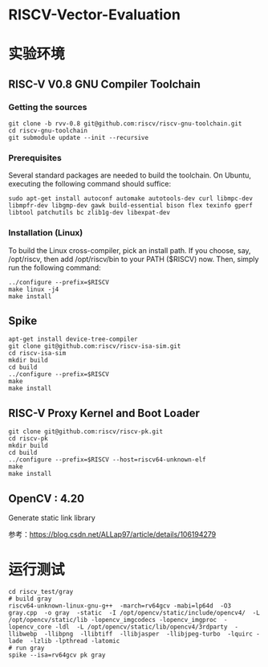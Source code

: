 # RISCV-Vector-Evaluation
# 实验环境
## RISC-V V0.8 GNU Compiler Toolchain
### Getting the sources
```
git clone -b rvv-0.8 git@github.com:riscv/riscv-gnu-toolchain.git
cd riscv-gnu-toolchain
git submodule update --init --recursive
```
### Prerequisites
Several standard packages are needed to build the toolchain. On Ubuntu, executing the following command should suffice:
```
sudo apt-get install autoconf automake autotools-dev curl libmpc-dev libmpfr-dev libgmp-dev gawk build-essential bison flex texinfo gperf libtool patchutils bc zlib1g-dev libexpat-dev
```
### Installation (Linux)
To build the Linux cross-compiler, pick an install path. If you choose, say, /opt/riscv, then add /opt/riscv/bin to your PATH ($RISCV) now. Then, simply run the following command:
```
../configure --prefix=$RISCV
make linux -j4
make install
```
## Spike
```
apt-get install device-tree-compiler
git clone git@github.com:riscv/riscv-isa-sim.git
cd riscv-isa-sim
mkdir build
cd build
../configure --prefix=$RISCV
make
make install
```
## RISC-V Proxy Kernel and Boot Loader
```
git clone git@github.com:riscv/riscv-pk.git
cd riscv-pk
mkdir build
cd build
../configure --prefix=$RISCV --host=riscv64-unknown-elf
make
make install
```
## OpenCV : 4.20 
Generate static link library

参考：https://blog.csdn.net/ALLap97/article/details/106194279

# 运行测试
```
cd riscv_test/gray
# build gray
riscv64-unknown-linux-gnu-g++  -march=rv64gcv -mabi=lp64d  -O3 gray.cpp  -o gray  -static  -I /opt/opencv/static/include/opencv4/  -L /opt/opencv/static/lib -lopencv_imgcodecs -lopencv_imgproc  -lopencv_core -ldl  -L /opt/opencv/static/lib/opencv4/3rdparty  -llibwebp  -llibpng  -llibtiff  -llibjasper  -llibjpeg-turbo  -lquirc -lade  -lzlib -lpthread -latomic
# run gray
spike --isa=rv64gcv pk gray
```

